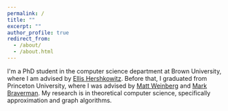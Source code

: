 ```yaml
---
permalink: /
title: ""
excerpt: ""
author_profile: true
redirect_from: 
  - /about/
  - /about.html
---
```


I'm a PhD student in the computer science department at Brown University, where I am advised by <a href="https://dhershko.github.io/" target="_blank">Ellis Hershkowitz</a>. Before that, I graduated from Princeton University, where I was advised by <a href="https://www.cs.princeton.edu/~smattw/" target="_blank">Matt Weinberg</a> and <a href="https://mbraverm.princeton.edu/" target="_blank">Mark Braverman</a>. My research is in theoretical computer science, specifically approximation and graph algorithms.
